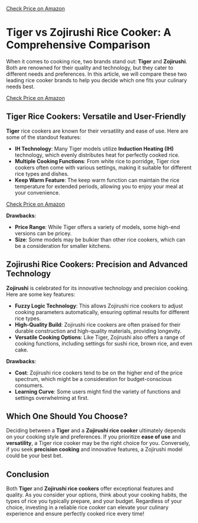 <!DOCTYPE html>
<html lang="en">
<head>
    <meta charset="UTF-8">
    <meta name="viewport" content="width=device-width, initial-scale=1.0">
    <title>Tiger vs Zojirushi Rice Cooker: A Comprehensive Comparison</title>
</head>
<body>

[Check Price on Amazon](https://amzn.to/4ka7JYM)

<h1>Tiger vs Zojirushi Rice Cooker: A Comprehensive Comparison</h1>

<p>When it comes to cooking rice, two brands stand out: <strong>Tiger</strong> and <strong>Zojirushi</strong>. Both are renowned for their quality and technology, but they cater to different needs and preferences. In this article, we will compare these two leading rice cooker brands to help you decide which one fits your culinary needs best.</p>

[Check Price on Amazon](https://amzn.to/4ka7JYM)

<h2>Tiger Rice Cookers: Versatile and User-Friendly</h2>

<p><strong>Tiger</strong> rice cookers are known for their versatility and ease of use. Here are some of the standout features:</p>

<ul>
    <li><strong>IH Technology</strong>: Many Tiger models utilize <strong>Induction Heating (IH)</strong> technology, which evenly distributes heat for perfectly cooked rice.</li>
    <li><strong>Multiple Cooking Functions</strong>: From white rice to porridge, Tiger rice cookers often come with various settings, making it suitable for different rice types and dishes.</li>
    <li><strong>Keep Warm Feature</strong>: The keep warm function can maintain the rice temperature for extended periods, allowing you to enjoy your meal at your convenience.</li>
</ul>

[Check Price on Amazon](https://amzn.to/4ka7JYM)

<p><strong>Drawbacks</strong>:</p>
<ul>
    <li><strong>Price Range</strong>: While Tiger offers a variety of models, some high-end versions can be pricey.</li>
    <li><strong>Size</strong>: Some models may be bulkier than other rice cookers, which can be a consideration for smaller kitchens.</li>
</ul>

<h2>Zojirushi Rice Cookers: Precision and Advanced Technology</h2>

<p><strong>Zojirushi</strong> is celebrated for its innovative technology and precision cooking. Here are some key features:</p>

<ul>
    <li><strong>Fuzzy Logic Technology</strong>: This allows Zojirushi rice cookers to adjust cooking parameters automatically, ensuring optimal results for different rice types.</li>
    <li><strong>High-Quality Build</strong>: Zojirushi rice cookers are often praised for their durable construction and high-quality materials, providing longevity.</li>
    <li><strong>Versatile Cooking Options</strong>: Like Tiger, Zojirushi also offers a range of cooking functions, including settings for sushi rice, brown rice, and even cake.</li>
</ul>

<p><strong>Drawbacks</strong>:</p>
<ul>
    <li><strong>Cost</strong>: Zojirushi rice cookers tend to be on the higher end of the price spectrum, which might be a consideration for budget-conscious consumers.</li>
    <li><strong>Learning Curve</strong>: Some users might find the variety of functions and settings overwhelming at first.</li>
</ul>

<h2>Which One Should You Choose?</h2>

<p>Deciding between a <strong>Tiger</strong> and a <strong>Zojirushi rice cooker</strong> ultimately depends on your cooking style and preferences. If you prioritize <strong>ease of use</strong> and <strong>versatility</strong>, a Tiger rice cooker may be the right choice for you. Conversely, if you seek <strong>precision cooking</strong> and innovative features, a Zojirushi model could be your best bet.</p>

<h2>Conclusion</h2>

<p>Both <strong>Tiger</strong> and <strong>Zojirushi rice cookers</strong> offer exceptional features and quality. As you consider your options, think about your cooking habits, the types of rice you typically prepare, and your budget. Regardless of your choice, investing in a reliable rice cooker can elevate your culinary experience and ensure perfectly cooked rice every time!</p>

</body>
</html>
